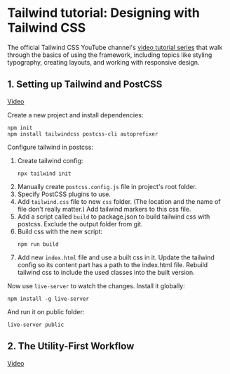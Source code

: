 # Tailwind tutorial: Designing with Tailwind CSS

The official Tailwind CSS YouTube channel's [video tutorial series](https://www.youtube.com/playlist?list=PL7CcGwsqRpSM3w9BT_21tUU8JN2SnyckR) that walk through the basics of using the framework, including topics like styling typography, creating layouts, and working with responsive design.

## 1. Setting up Tailwind and PostCSS

[Video](https://www.youtube.com/watch?v=21HuwjmuS7A&list=PL7CcGwsqRpSM3w9BT_21tUU8JN2SnyckR&index=1)


Create a new project and install dependencies:
```
npm init
npm install tailwindcss postcss-cli autoprefixer
```

Configure tailwind in postcss:
1. Create tailwind config:
    ```
    npx tailwind init
    ```
2. Manually create `postcss.config.js` file in project's root folder.
3. Specify PostCSS plugins to use.
4. Add `tailwind.css` file to new `css` folder. (The location and the name of file don't really matter.) Add tailwind markers to this css file.
5. Add a script called `build` to package.json to build tailwind css with postcss. Exclude the output folder from git.
6. Build css with the new script:
    ```
    npm run build
    ```
7. Add new `index.html` file and use a built css in it. Update the tailwind config so its content part has a path to the index.html file. Rebuild tailwind css to include the used classes into the built version.

Now use `live-server` to watch the changes. Install it globally:
```
npm install -g live-server
```
And run it on public folder:
```
live-server public
```

## 2. The Utility-First Workflow

[Video](https://www.youtube.com/watch?v=Ybybd3GCNn4&list=PL7CcGwsqRpSM3w9BT_21tUU8JN2SnyckR&index=2)